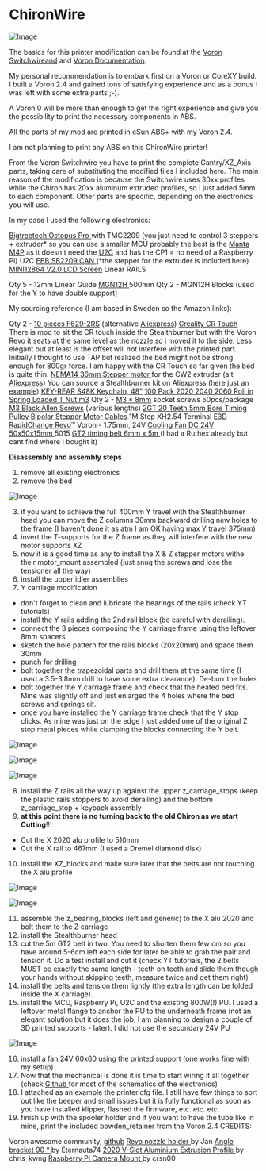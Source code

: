 # ChironWire
![Image](https://user-images.githubusercontent.com/24895840/268515604-d84c6d8d-688e-4d3c-95ff-ff9d43035b9f.png)

The basics for this printer modification can be found at the [Voron Switchwireand](https://vorondesign.com/voron_switchwire) and [Voron Documentation](https://docs.vorondesign.com/).

My personal recommendation is to embark first on a Voron or CoreXY build. I built a Voron 2.4 and gained tons of satisfying experience and as a bonus I was left with some extra parts ;-). 

A Voron 0 will be more than enough to get the right experience and give you the possibility to print the necessary components in ABS. 

All the parts of my mod are printed in eSun ABS+ with my Voron 2.4.

I am not planning to print any ABS on this ChironWire printer!

From the Voron Switchwire you have to print the complete Gantry/XZ_Axis parts, taking care of substituting the modified files I included here. The main reason of the modification is because the Switchwire uses 30xx profiles while the Chiron has 20xx aluminum extruded profiles, so I just added 5mm to each component. Other parts are specific, depending on the electronics you will use.

In my case I used the following electronics:

[Bigtreetech Octopus Pro ](https://biqu.equipment/collections/control-board/products/bigtreetech-octopus-pro-v1-0-chip-f446?variant=39482166804578)with TMC2209 (you just need to control 3 steppers + extruder* so you can use a smaller MCU probably the best is the  [Manta M4P](https://biqu.equipment/collections/control-board/products/manta-m4p-m8p?variant=39847241154658) as it doesn't need the [U2C](https://biqu.equipment/products/bigtreetech-ebb-sb2209-can-v1-0?variant=40214284468322) and has the CP1 = no need of a Raspberry Pi)
U2C
[EBB SB2209 CAN ](https://biqu.equipment/collections/expansion-board/products/bigtreetech-ebb-sb2209-can-v1-0) (*the stepper for the extruder is included here)
[MINI12864 V2.0 LCD Screen](https://biqu.equipment/collections/lcd/products/bigtreetech-mini12864-v2-0-lcd-screen-rgb-backlight-mini-display-supports-marlin-diy-for-skr-3d-printer-part-1) 
Linear RAILS

Qty 5 - 12mm Linear Guide [MGN12H ](https://www.aliexpress.com/item/32829826159.html?spm=a2g0o.order_list.order_list_main.46.63281802o1rgNP)500mm 
Qty 2 - MGN12H Blocks (used for the Y to have double support) 
 

My sourcing reference (I am based in Sweden so the Amazon links):

Qty 2 - [10 pieces F629-2RS](https://www.amazon.se/dp/B0BZ55CZR6?ref=ppx_yo2ov_dt_b_product_details&th=1) (alternative [Aliexpress](https://www.aliexpress.com/item/1005003640031891.html?spm=a2g0o.order_list.order_list_main.35.77ff18020Tax80))
[Creality CR Touch](https://www.amazon.se/-/en/dp/B08RJ1RB13?psc=1&ref=ppx_yo2ov_dt_b_product_details) There is mod to sit the CR touch inside the Stealthburner but with the Voron Revo it seats at the same level as the nozzle so i moved it to the side. Less elegant but at least is the offset will not interfere with the printed part. Initially I thought to use TAP but realized the bed might not be strong enough for 800gr force. I am happy with the CR Touch so far given the bed is quite thin.
[NEMA14 36mm Stepper motor ](https://www.amazon.se/dp/B0BVRDGDN1?psc=1&ref=ppx_yo2ov_dt_b_product_details)for the CW2 extruder (alt [Aliexpress](https://www.aliexpress.com/item/1005005621777079.html?spm=a2g0o.order_list.order_list_main.41.63281802o1rgNP)) You can source a Stealthburner kit on Aliexpress (here just an [example](https://www.aliexpress.com/item/1005004568836712.html?spm=a2g0o.productlist.main.3.6547423fHaFYDB&algo_pvid=ab3b22f3-a241-4172-82ea-1691aeb40686&algo_exp_id=ab3b22f3-a241-4172-82ea-1691aeb40686-1&pdp_npi=4%40dis%21SEK%21253.91%21175.17%21%21%2122.12%21%21%40211b600e16947990326157317e7706%2112000029658406371%21sea%21SE%21940964974%21S&curPageLogUid=u82hELPaOFSB))
[KEY-REAR S48K Keychain, 48"](https://www.amazon.se/dp/B002SQ9P5K?psc=1&ref=ppx_yo2ov_dt_b_product_details)
[100 Pack 2020 2040 2060 Roll in Spring Loaded T Nut m3](https://www.amazon.se/dp/B08YNFGYNH?ref=ppx_yo2ov_dt_b_product_details&th=1)
Qty 2 - [M3 * 8mm](https://www.amazon.se/dp/B08K8FQWCZ?ref=ppx_yo2ov_dt_b_product_details&th=1) socket screws 50pcs/package
[M3 Black Allen Screws](https://www.amazon.se/dp/B0BK22PWQH?ref=ppx_yo2ov_dt_b_product_details&th=1) (various lengths)
[2GT 20 Teeth 5mm Bore Timing Pulley](https://www.amazon.se/dp/B07C9X59GD?psc=1&ref=ppx_yo2ov_dt_b_product_details)
[Bipolar Stepper Motor Cables ](https://www.amazon.se/dp/B08CY46X4R?psc=1&ref=ppx_yo2ov_dt_b_product_details)1M Step XH2.54 Terminal
[E3D RapidChange Revo](https://www.amazon.se/dp/B09YQ4NWB6?ref=ppx_yo2ov_dt_b_product_details&th=1)™ Voron - 1.75mm, 24V
[Cooling Fan DC 24V 50x50x15mm ](https://www.amazon.se/dp/B07NSVP7YG?psc=1&ref=ppx_yo2ov_dt_b_product_details)5015
[GT2 timing belt 6mm x 5m ](https://www.amazon.se/-/en/non-slip-upgrade-suitable-printers-belt-drive/dp/B09XJW2ZRC/ref=d_pd_sbs_sccl_3_2/258-5748106-4835941?pd_rd_w=7Ex7U&content-id=amzn1.sym.7ee47ebe-809d-45d7-81f5-e4eb265b3f72&pf_rd_p=7ee47ebe-809d-45d7-81f5-e4eb265b3f72&pf_rd_r=GP60EHYE90Y9S07XV0M6&pd_rd_wg=Cu7ax&pd_rd_r=9b408f04-15d8-415c-b0e3-f2560d14d414&pd_rd_i=B09XJW1XKJ&th=1)(I had a Ruthex already but cant find where I bought it)

**Disassembly and assembly steps**

1. remove all existing electronics 
2. remove the bed 

![Image](https://user-images.githubusercontent.com/24895840/268516586-ee7303f9-f4d0-4dfa-8ef0-a63744716e30.png)

3. if you want to achieve the full 400mm Y travel with the Stealthburner head you can move the Z columns 30mm backward drilling new holes to the frame (I haven't done it as atm I am OK having max Y travel 375mm)
4. invert the T-supports for the Z frame as they will interfere with the new motor supports XZ  
5. now it is a good time as any to install the X & Z stepper motors withe their motor_mount assembled (just snug the screws and lose the tensioner all the way)
6. install the upper idler assemblies
7. Y carriage modification
- don't forget to clean and lubricate the bearings of the rails (check YT tutorials)
- install the Y rails adding the 2nd rail block (be careful with derailing).
- connect the 3 pieces composing the Y carriage frame using the leftover 8mm spacers 
- sketch the hole pattern for the rails blocks (20x20mm) and space them 30mm
- punch for drilling 
- bolt together the trapezoidal parts and drill them at the same time (I used a 3.5-3,8mm drill to have some extra clearance). De-burr the holes
- bolt together the Y carriage frame and check that the heated bed fits. Mine was slightly off and just enlarged the 4 holes where the bed screws and springs sit.
- once you have installed the Y carriage frame check that the Y stop clicks. As mine was just on the edge I just added one of the original Z stop metal pieces while clamping the blocks connecting the Y belt.

![Image](https://user-images.githubusercontent.com/24895840/268516648-f3fbbabe-0560-459a-ab18-e3b1dca50837.png)

![Image](https://user-images.githubusercontent.com/24895840/268516666-fdbb0e47-b6f8-4b7d-839b-b833fb75a79a.png)

![Image](https://user-images.githubusercontent.com/24895840/268516720-4be53c2e-7412-4950-95f0-5e9549a6c73d.png)

8. install the Z rails all the way up against the upper z_carriage_stops (keep the plastic rails stoppers to avoid derailing) and the bottom z_carriage_stop + keyback assembly
9. **at this point there is no turning back to the old Chiron as we start Cutting**!!!
- Cut the X 2020 alu profile to 510mm 
- Cut the X rail to 467mm (I used a Dremel diamond disk)
10. install the XZ_blocks and make sure later that the belts are not touching the X alu profile

![Image](https://user-images.githubusercontent.com/24895840/268516840-a45de362-02b3-4e1b-8b6f-2b9aa8884b73.png)

![Image](https://user-images.githubusercontent.com/24895840/268516808-07819b85-8142-433f-87d3-cddb3d385074.png)

11. assemble the z_bearing_blocks (left and generic) to the X alu 2020 and bolt them to the Z carriage
12. install the Stealthburner head
13. cut the 5m GT2 belt in two. You need to shorten them few cm so you have around 5-6cm left each side for later be able to grab the pair and tension it. Do a test install and cut it (check YT tutorials, the 2 belts MUST be exactly the same length - teeth on teeth and slide them though your hands without skipping teeth, measure twice and get them right)
14. install the belts and tension them lightly (the extra length can be folded inside the X carriage). 
15. install the MCU, Raspberry Pi, U2C and the existing 800W(!) PU. I used a leftover metal flange to anchor the PU to the underneath frame (not an elegant solution but it does the job, I am planning to design a couple of 3D printed supports - later). I did not use the secondary 24V PU

![Image](https://user-images.githubusercontent.com/24895840/268517483-84397712-d028-4870-acfc-60659794f563.png)

16. install a fan 24V 60x60 using the printed support (one works fine with my setup) 
17. Now that the mechanical is done it is time to start wiring it all together (check [Github ](https://github.com/Jamiever6?tab=repositories)for most of the schematics of the electronics)
18. I attached as an example the printer.cfg file. I still have few things to sort out like the beeper and small issues but it is fully functional as soon as you have installed klipper, flashed the firmware, etc. etc. etc.
19. finish up with the spooler holder and if you want to have the tube like in mine, print the included bowden_retainer from the Voron 2.4
CREDITS: 

Voron awesome community, [github](https://github.com/VoronDesign)
[Revo nozzle holder ](https://www.printables.com/model/248325-revo-nozzle-holder)by Jan
[Angle bracket 90 ° ](https://www.thingiverse.com/thing:3409079)by Eternauta74
[2020 V-Slot Aluminium Extrusion Profile ](https://www.thingiverse.com/thing:5181722)by chris_kwng
[Raspberry Pi Camera Mount ](https://www.thingiverse.com/thing:4761307)by crsn00
